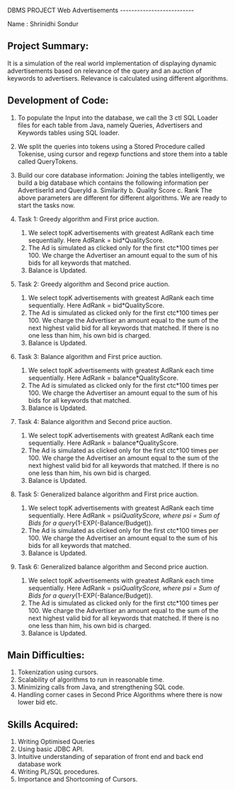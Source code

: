 DBMS PROJECT
					  Web Advertisements
					--------------------------

Name : Shrinidhi Sondur	

Project Summary:
----------------
It is a simulation of the real world implementation of displaying dynamic advertisements based on relevance
of the query and an auction of keywords to advertisers. Relevance is calculated using different algorithms.


Development of Code:
--------------------
1. To populate the Input into the database, we call the 3 ctl SQL Loader files for each table from Java, namely 
Queries, Advertisers and Keywords tables using SQL loader.

2. We split the queries into tokens using a Stored Procedure called Tokenise, using cursor and regexp functions 
and store them into a table called QueryTokens. 

3. Build our core database information:
	Joining the tables intelligently, we build a big database which contains the following information per
	AdvertiserId and QueryId
	a. Similarity
	b. Quality Score
	c. Rank
	The above parameters are different for different algorithms. We are ready to start the tasks now.
	
4. Task 1: Greedy algorithm and First price auction.
	1. We select topK advertisements with greatest AdRank each time sequentially. Here AdRank = bid*QualityScore. 
	2. The Ad is simulated as clicked only for the first ctc*100 times per 100. We charge the Advertiser 
       an amount equal to the sum of his bids for all keywords that matched.
	3. Balance is Updated.

5. Task 2: Greedy algorithm and Second price auction.
	1. We select topK advertisements with greatest AdRank each time sequentially. Here AdRank = bid*QualityScore. 
	2. The Ad is simulated as clicked only for the first ctc*100 times per 100. We charge the Advertiser 
       an amount equal to the sum of the next highest valid bid for all keywords that matched. If there is
	   no one less than him, his own bid is charged.
	3. Balance is Updated.

6. Task 3: Balance algorithm and First price auction.
	1. We select topK advertisements with greatest AdRank each time sequentially. Here AdRank = balance*QualityScore. 
	2. The Ad is simulated as clicked only for the first ctc*100 times per 100. We charge the Advertiser 
       an amount equal to the sum of his bids for all keywords that matched.
	3. Balance is Updated.

7. Task 4: Balance algorithm and Second price auction.
	1. We select topK advertisements with greatest AdRank each time sequentially. Here AdRank = balance*QualityScore. 
	2. The Ad is simulated as clicked only for the first ctc*100 times per 100. We charge the Advertiser 
       an amount equal to the sum of the next highest valid bid for all keywords that matched. If there is
	   no one less than him, his own bid is charged.
	3. Balance is Updated.

8. Task 5: Generalized balance algorithm and First price auction.
	1. We select topK advertisements with greatest AdRank each time sequentially. Here AdRank = psi*QualityScore, where psi = Sum of Bids for a query*(1-EXP(-Balance/Budget)). 
	2. The Ad is simulated as clicked only for the first ctc*100 times per 100. We charge the Advertiser 
       an amount equal to the sum of his bids for all keywords that matched.
	3. Balance is Updated.

9. Task 6: Generalized balance algorithm and Second price auction.
	1. We select topK advertisements with greatest AdRank each time sequentially. Here AdRank = psi*QualityScore, where psi = Sum of Bids for a query*(1-EXP(-Balance/Budget)). 
	2. The Ad is simulated as clicked only for the first ctc*100 times per 100. We charge the Advertiser 
       an amount equal to the sum of the next highest valid bid for all keywords that matched. If there is
	   no one less than him, his own bid is charged.
	3. Balance is Updated.


Main Difficulties:
-------------------
1. Tokenization using cursors. 
2. Scalability of algorithms to run in reasonable time.
3. Minimizing calls from Java, and strengthening SQL code.
4. Handling corner cases in Second Price Algorithms where there is now lower bid etc. 



Skills Acquired:
---------------
1. Writing Optimised Queries
2. Using basic JDBC API.
3. Intuitive understanding of separation of front end and back end database work
4. Writing PL/SQL procedures.
5. Importance and Shortcoming of Cursors.
